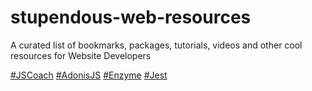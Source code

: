 # stupendous-web-resources
A curated list of bookmarks, packages, tutorials, videos and other cool resources for Website Developers

[#JSCoach](https://js.coach/?sort=new)
[#AdonisJS](https://github.com/zgabievi/awesome-adonisjs)
[#Enzyme](https://github.com/airbnb/enzyme)
[#Jest](https://facebook.github.io/jest/docs/en/tutorial-react.html)

